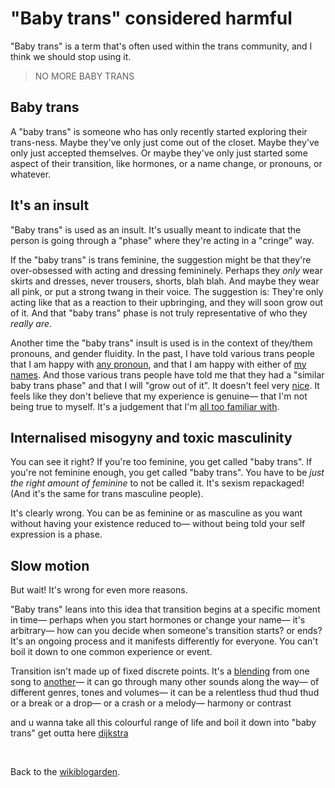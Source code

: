 # "Baby trans" considered harmful

"Baby trans" is a term that's often used within the trans community, and I think we should stop using it. 

> NO MORE BABY TRANS

## Baby trans

A "baby trans" is someone who has only recently started exploring their trans-ness. Maybe they've only just come out of the closet. Maybe they've only just accepted themselves. Or maybe they've only just started some aspect of their transition, like hormones, or a name change, or pronouns, or whatever. 

## It's an insult

"Baby trans" is used as an insult. It's usually meant to indicate that the person is going through a "phase" where they're acting in a "cringe" way.

If the "baby trans" is trans feminine, the suggestion might be that they're over-obsessed with acting and dressing femininely. Perhaps they *only* wear skirts and dresses, never trousers, shorts, blah blah. And maybe they wear all pink, or put a strong twang in their voice. The suggestion is: They're only acting like that as a reaction to their upbringing, and they will soon grow out of it. And that "baby trans" phase is not truly representative of who they *really are*.

Another time the "baby trans" insult is used is in the context of they/them pronouns, and gender fluidity. In the past, I have told various trans people that I am happy with [any pronoun](https://www.todepond.com/pronouns/), and that I am happy with either of [my names](/wikiblogarden/my-name). And those various trans people have told me that they had a "similar baby trans phase" and that I will "grow out of it". It doesn't feel very [nice](https://www.todepond.com/wikiblogarden/genocide/internalised/transphobia/). It feels like they don't believe that my experience is genuine— that I'm not being true to myself. It's a judgement that I'm [all too familiar with](https://www.todepond.com/wikiblogarden/health/conversion-therapy/).

## Internalised misogyny and toxic masculinity

You can see it right? If you're too feminine, you get called "baby trans". If you're not feminine enough, you get called "baby trans". You have to be *just the right amount of feminine* to not be called it. It's sexism repackaged! (And it's the same for trans masculine people).

It's clearly wrong. You can be as feminine or as masculine as you want without having your existence reduced to— without being told your self expression is a phase.

## Slow motion

But wait! It's wrong for even more reasons.

"Baby trans" leans into this idea that transition begins at a specific moment in time— perhaps when you start hormones or change your name— it's arbitrary— how can you decide when someone's transition starts? or ends? It's an ongoing process and it manifests differently for everyone. You can't boil it down to one common experience or event.

Transition isn't made up of fixed discrete points. It's a [blending](https://www.todepond.com/wikiblogarden/blending/fields) from one song to [another](https://www.todepond.com/wikiblogarden/health/transition/in-slow-motion/)— it can go through many other sounds along the way— of different genres, tones and volumes— it can be a relentless thud thud thud or a break or a drop— or a crash or a melody— harmony or contrast

and u wanna take all this colourful range of life and boil it down into "baby trans" get outta here [dijkstra](https://futureofcoding.org/episodes/067)

<br>

Back to the [wikiblogarden](/wikiblogarden).
